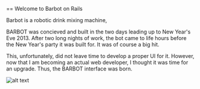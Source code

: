 == Welcome to Barbot on Rails

Barbot is a robotic drink mixing machine, 

BARBOT was concieved and built in the two days leading up to New Year's Eve 2013. After two long nights of work, the bot came to life hours before the New Year's party it was built for. It was of course a big hit.

This, unfortunately, did not leave time to develop a proper UI for it. However, now that I am becoming an actual web developer, I thought it was time for an upgrade. Thus, the BARBOT interface was born.

![alt text](http://blnorris.com/barbot/img/front.jpg "Barbot Alpha 1")
